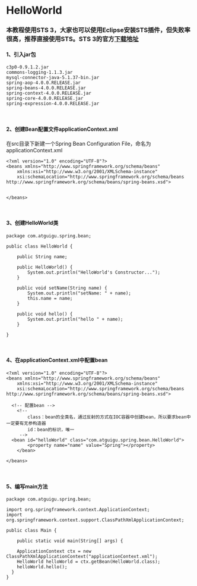 # HelloWorld
### 本教程使用STS 3，大家也可以使用Eclipse安装STS插件，但失败率很高，推荐直接使用STS。STS 3的官方[下载地址](http://spring.io/tools3/sts/all)
#### 1、引入jar包
```
c3p0-0.9.1.2.jar
commons-logging-1.1.3.jar
mysql-connector-java-5.1.37-bin.jar
spring-aop-4.0.0.RELEASE.jar
spring-beans-4.0.0.RELEASE.jar
spring-context-4.0.0.RELEASE.jar
spring-core-4.0.0.RELEASE.jar
spring-expression-4.0.0.RELEASE.jar
```
<br>

#### 2、创建Bean配置文件applicationContext.xml
在src目录下新建一个Spring Bean Configuration File，命名为applicationContext.xml<br>
```
<?xml version="1.0" encoding="UTF-8"?>
<beans xmlns="http://www.springframework.org/schema/beans"
	xmlns:xsi="http://www.w3.org/2001/XMLSchema-instance"
	xsi:schemaLocation="http://www.springframework.org/schema/beans http://www.springframework.org/schema/beans/spring-beans.xsd">

	
</beans>
```
<br>

#### 3、创建HelloWorld类
```
package com.atguigu.spring.bean;

public class HelloWorld {

	public String name;
	
	public HelloWorld() {
		System.out.println("HelloWorld's Constructor...");
	}
	
	public void setName(String name) {
		System.out.println("setName: " + name);
		this.name = name;
	}
	
	public void hello() {
		System.out.println("hello " + name);
	}

}
```
<br>

#### 4、在applicationContext.xml中配置bean
```
<?xml version="1.0" encoding="UTF-8"?>
<beans xmlns="http://www.springframework.org/schema/beans"
	xmlns:xsi="http://www.w3.org/2001/XMLSchema-instance"
	xsi:schemaLocation="http://www.springframework.org/schema/beans http://www.springframework.org/schema/beans/spring-beans.xsd">
  
  <!-- 配置bean -->
	<!-- 
		class：bean的全类名，通过反射的方式在IOC容器中创建bean，所以要求bean中一定要有无参构造器
		id：bean的标识，唯一
	 -->
  <bean id="helloWorld" class="com.atguigu.spring.bean.HelloWorld">
		<property name="name" value="Spring"></property>
	</bean>
	
</beans>
```
<br>

#### 5、编写main方法
```
package com.atguigu.spring.bean;

import org.springframework.context.ApplicationContext;
import org.springframework.context.support.ClassPathXmlApplicationContext;

public class Main {

	public static void main(String[] args) {
    
    ApplicationContext ctx = new ClassPathXmlApplicationContext("applicationContext.xml");
    HelloWorld helloWorld = ctx.getBean(HelloWorld.class);
    helloWorld.hello();
  }
}
```
